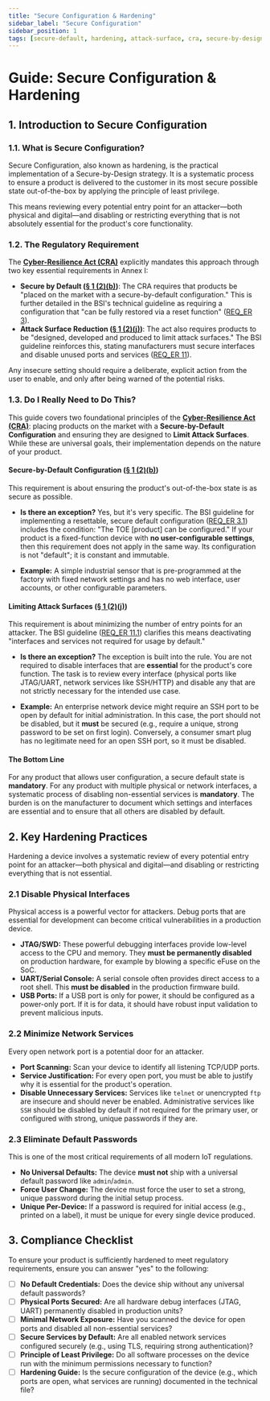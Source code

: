 ```yaml
---
title: "Secure Configuration & Hardening"
sidebar_label: "Secure Configuration"
sidebar_position: 1
tags: [secure-default, hardening, attack-surface, cra, secure-by-design]
---
```

# Guide: Secure Configuration & Hardening

## 1. Introduction to Secure Configuration

### 1.1. What is Secure Configuration?

Secure Configuration, also known as hardening, is the practical implementation of a Secure-by-Design strategy. It is a systematic process to ensure a product is delivered to the customer in its most secure possible state out-of-the-box by applying the principle of least privilege.

This means reviewing every potential entry point for an attacker—both physical and digital—and disabling or restricting everything that is not absolutely essential for the product's core functionality.

### 1.2. The Regulatory Requirement

The **[Cyber-Resilience Act (CRA)](./../../standards/eu/cra-overview.md)** explicitly mandates this approach through two key essential requirements in Annex I:

-   **Secure by Default ([§ 1 (2)(b)][cra_annexI])**: The CRA requires that products be "placed on the market with a secure-by-default configuration." This is further detailed in the BSI's technical guideline as requiring a configuration that "can be fully restored via a reset function" ([REQ_ER 3][bsi_tr_03183_p1]).
-   **Attack Surface Reduction ([§ 1 (2)(j)][cra_annexI])**: The act also requires products to be "designed, developed and produced to limit attack surfaces." The BSI guideline reinforces this, stating manufacturers must secure interfaces and disable unused ports and services ([REQ_ER 11][bsi_tr_03183_p1]).

Any insecure setting should require a deliberate, explicit action from the user to enable, and only after being warned of the potential risks.

### 1.3. Do I Really Need to Do This?

This guide covers two foundational principles of the **[Cyber-Resilience Act (CRA)](./../../standards/eu/cra-overview.md)**: placing products on the market with a **Secure-by-Default Configuration** and ensuring they are designed to **Limit Attack Surfaces**. While these are universal goals, their implementation depends on the nature of your product.

#### Secure-by-Default Configuration ([§ 1 (2)(b)][cra_annexI])

This requirement is about ensuring the product's out-of-the-box state is as secure as possible.

-   **Is there an exception?** Yes, but it's very specific. The BSI guideline for implementing a resettable, secure default configuration ([REQ_ER 3.1][bsi_tr_03183_p1]) includes the condition: "The TOE [product] can be configured." If your product is a fixed-function device with **no user-configurable settings**, then this requirement does not apply in the same way. Its configuration is not "default"; it is constant and immutable.

-   **Example:** A simple industrial sensor that is pre-programmed at the factory with fixed network settings and has no web interface, user accounts, or other configurable parameters.

#### Limiting Attack Surfaces ([§ 1 (2)(j)][cra_annexI])

This requirement is about minimizing the number of entry points for an attacker. The BSI guideline ([REQ_ER 11.1][bsi_tr_03183_p1]) clarifies this means deactivating "interfaces and services not required for usage by default."

-   **Is there an exception?** The exception is built into the rule. You are not required to disable interfaces that are **essential** for the product's core function. The task is to review every interface (physical ports like JTAG/UART, network services like SSH/HTTP) and disable any that are not strictly necessary for the intended use case.

-   **Example:** An enterprise network device might require an SSH port to be open by default for initial administration. In this case, the port should not be disabled, but it **must** be secured (e.g., require a unique, strong password to be set on first login). Conversely, a consumer smart plug has no legitimate need for an open SSH port, so it must be disabled.

#### The Bottom Line

For any product that allows user configuration, a secure default state is **mandatory**. For any product with multiple physical or network interfaces, a systematic process of disabling non-essential services is **mandatory**. The burden is on the manufacturer to document which settings and interfaces are essential and to ensure that all others are disabled by default.

## 2. Key Hardening Practices

Hardening a device involves a systematic review of every potential entry point for an attacker—both physical and digital—and disabling or restricting everything that is not essential.

### 2.1 Disable Physical Interfaces
Physical access is a powerful vector for attackers. Debug ports that are essential for development can become critical vulnerabilities in a production device.
- **JTAG/SWD:** These powerful debugging interfaces provide low-level access to the CPU and memory. They **must be permanently disabled** on production hardware, for example by blowing a specific eFuse on the SoC.
- **UART/Serial Console:** A serial console often provides direct access to a root shell. This **must be disabled** in the production firmware build.
- **USB Ports:** If a USB port is only for power, it should be configured as a power-only port. If it is for data, it should have robust input validation to prevent malicious inputs.

### 2.2 Minimize Network Services
Every open network port is a potential door for an attacker.
- **Port Scanning:** Scan your device to identify all listening TCP/UDP ports.
- **Service Justification:** For every open port, you must be able to justify why it is essential for the product's operation.
- **Disable Unnecessary Services:** Services like `telnet` or unencrypted `ftp` are insecure and should never be enabled. Administrative services like `SSH` should be disabled by default if not required for the primary user, or configured with strong, unique passwords if they are.

### 2.3 Eliminate Default Passwords
This is one of the most critical requirements of all modern IoT regulations.
- **No Universal Defaults:** The device **must not** ship with a universal default password like `admin`/`admin`.
- **Force User Change:** The device must force the user to set a strong, unique password during the initial setup process.
- **Unique Per-Device:** If a password is required for initial access (e.g., printed on a label), it must be unique for every single device produced.

## 3. Compliance Checklist

To ensure your product is sufficiently hardened to meet regulatory requirements, ensure you can answer "yes" to the following:

- [ ] **No Default Credentials:** Does the device ship without any universal default passwords?
- [ ] **Physical Ports Secured:** Are all hardware debug interfaces (JTAG, UART) permanently disabled in production units?
- [ ] **Minimal Network Exposure:** Have you scanned the device for open ports and disabled all non-essential services?
- [ ] **Secure Services by Default:** Are all enabled network services configured securely (e.g., using TLS, requiring strong authentication)?
- [ ] **Principle of Least Privilege:** Do all software processes on the device run with the minimum permissions necessary to function?
- [ ] **Hardening Guide:** Is the secure configuration of the device (e.g., which ports are open, what services are running) documented in the technical file?

<!-- Citations -->
[cra_annexI]: https://eur-lex.europa.eu/legal-content/EN/TXT/?uri=CELEX:02024R2847-20241120#anx_I "CRA Annex I – Essential cybersecurity requirements"
[bsi_tr_03183_p1]: https://www.bsi.bund.de/SharedDocs/Downloads/EN/BSI/Publications/TechGuidelines/TR03183/BSI-TR-03183-1-0_9_0.pdf "BSI TR-03183 Part 1: General requirements"
